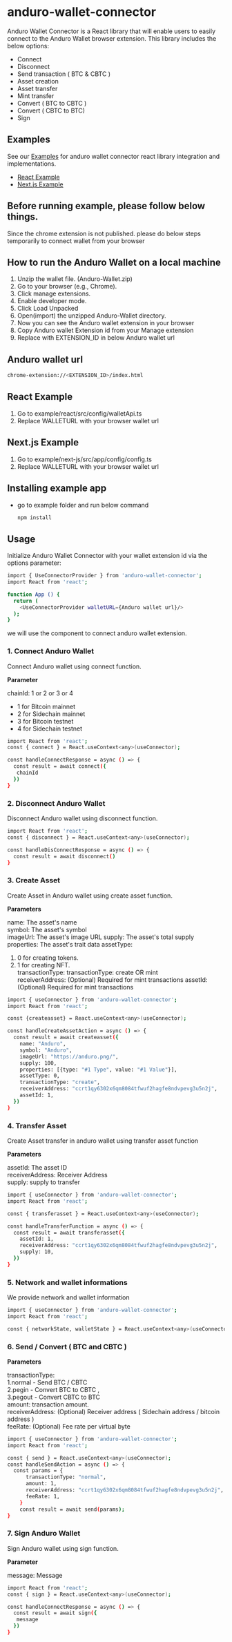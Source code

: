 # anduro-wallet-connector

Anduro Wallet Connector is a React library that will enable users to easily connect to the Anduro Wallet browser extension.  This library includes the below options:
  - Connect
  - Disconnect
  - Send transaction ( BTC & CBTC )
  - Asset creation
  - Asset transfer
  - Mint transfer
  - Convert ( BTC to CBTC )
  - Convert ( CBTC to BTC)
  - Sign


## Examples

See our [Examples](https://github.com/AnduroProject/anduro-wallet-connector-react/tree/main/example) for anduro wallet connector react library integration and
implementations.

  - [React Example](https://github.com/AnduroProject/anduro-wallet-connector-react/tree/main/example/react)
  - [Next.js Example](https://github.com/AnduroProject/anduro-wallet-connector-react/tree/main/example/next-js)

## Before running example, please follow below things.

Since the chrome extension is not published. please do below steps temporarily to connect wallet from your browser

## How to run the Anduro Wallet on a local machine

1. Unzip the wallet file. (Anduro-Wallet.zip)
2. Go to your browser (e.g., Chrome).
3. Click manage extensions.
4. Enable developer mode.
5. Click Load Unpacked
6. Open(import) the unzipped Anduro-Wallet directory.
7. Now you can see the Anduro wallet extension in your browser
8. Copy Anduro wallet Extension id from your Manage extension
9. Replace with EXTENSION_ID in below Anduro wallet url

## Anduro wallet url

```bash
chrome-extension://<EXTENSION_ID>/index.html
```

## React Example

1. Go to example/react/src/config/walletApi.ts
2. Replace WALLETURL with your browser wallet url

## Next.js Example

1. Go to example/next-js/src/app/config/config.ts
2. Replace WALLETURL with your browser wallet url

## Installing example app

  - go to example folder and run below command
      ```bash
      npm install
      ```

## Usage

Initialize Anduro Wallet Connector with your wallet extension id via the options parameter:

```bash
import { UseConnectorProvider } from 'anduro-wallet-connector';
import React from 'react';

function App () {
  return (
    <UseConnectorProvider walletURL={Anduro wallet url}/>
  );
}
```

we will use the <UseConnectorProvider /> component to connect anduro wallet extension.

### 1. Connect Anduro Wallet

Connect Anduro wallet using connect function.

**Parameter**

chainId: 1 or 2 or 3 or 4

- 1 for Bitcoin mainnet
- 2 for Sidechain mainnet
- 3 for Bitcoin testnet
- 4 for Sidechain testnet


```bash
import React from 'react';
const { connect } = React.useContext<any>(useConnector);

const handleConnectResponse = async () => {
  const result = await connect({
   chainId
  })
}
```

### 2. Disconnect Anduro Wallet

Disconnect Anduro wallet using disconnect function.

```bash
import React from 'react';
const { disconnect } = React.useContext<any>(useConnector);

const handleDisConnectResponse = async () => {
  const result = await disconnect()
}
```

### 3. Create Asset

Create Asset in Anduro wallet using create asset function.

**Parameters**

name: The asset's name  
symbol: The asset's symbol  
imageUrl: The asset's image URL
supply: The asset's total supply
properties: The asset's trait data
assetType:

1. 0 for creating tokens.
2. 1 for creating NFT.\
   transactionType: transactionType: create OR mint\
   receiverAddress: (Optional) Required for mint transactions
   assetId: (Optional) Required for mint transactions

```bash
import { useConnector } from 'anduro-wallet-connector';
import React from 'react';

const {createasset} = React.useContext<any>(useConnector);

const handleCreateAssetAction = async () => {
  const result = await createasset({
    name: "Anduro",
    symbol: "Anduro",
    imageUrl: "https://anduro.png/",
    supply: 100,
    properties: [{type: "#1 Type", value: "#1 Value"}],
    assetType: 0,
    transactionType: "create",
    receiverAddress: "ccrt1qy6302x6qm8084tfwuf2hagfe8ndvpevg3u5n2j",
    assetId: 1,
  })
}
```

### 4. Transfer Asset

Create Asset transfer in anduro wallet using transfer asset function

**Parameters**

assetId: The asset ID \
receiverAddress: Receiver Address \
supply: supply to transfer

```bash
import { useConnector } from 'anduro-wallet-connector';
import React from 'react';

const { transferasset } = React.useContext<any>(useConnector);

const handleTransferFunction = async () => {
  const result = await transferasset({
    assetId: 1,
    receiverAddress: "ccrt1qy6302x6qm8084tfwuf2hagfe8ndvpevg3u5n2j",
    supply: 10,
  })
}
```

### 5. Network and wallet informations

We provide network and wallet information

```bash
import { useConnector } from 'anduro-wallet-connector';
import React from 'react';

const { networkState, walletState } = React.useContext<any>(useConnector);
```

### 6. Send / Convert ( BTC and CBTC )

**Parameters**

transactionType:\
1.normal - Send BTC / CBTC \
2.pegin - Convert BTC to CBTC ,\
3.pegout - Convert CBTC to BTC\
amount: transaction amount.\
receiverAddress: (Optional) Receiver address ( Sidechain address / bitcoin address )\
feeRate: (Optional) Fee rate per virtual byte

```bash
import { useConnector } from 'anduro-wallet-connector';
import React from 'react';

const { send } = React.useContext<any>(useConnector);
const handleSendAction = async () => {
  const params = {
      transactionType: "normal",
      amount: 1,
      receiverAddress: "ccrt1qy6302x6qm8084tfwuf2hagfe8ndvpevg3u5n2j",
      feeRate: 1,
    }
    const result = await send(params);
}
```

### 7. Sign Anduro Wallet

Sign Anduro wallet using sign function.

**Parameter**

message: Message

```bash
import React from 'react';
const { sign } = React.useContext<any>(useConnector);

const handleConnectResponse = async () => {
  const result = await sign({
   message
  })
}
```
